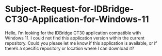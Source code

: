 # Subject-Request-for-IDBridge-CT30-Application-for-Windows-11
Hello,  I’m looking for the IDBridge CT30 application compatible with Windows 11. I could not find this application version within the current repository. Could you please let me know if this application is available, or if there’s a specific repository or location where I can download it?
